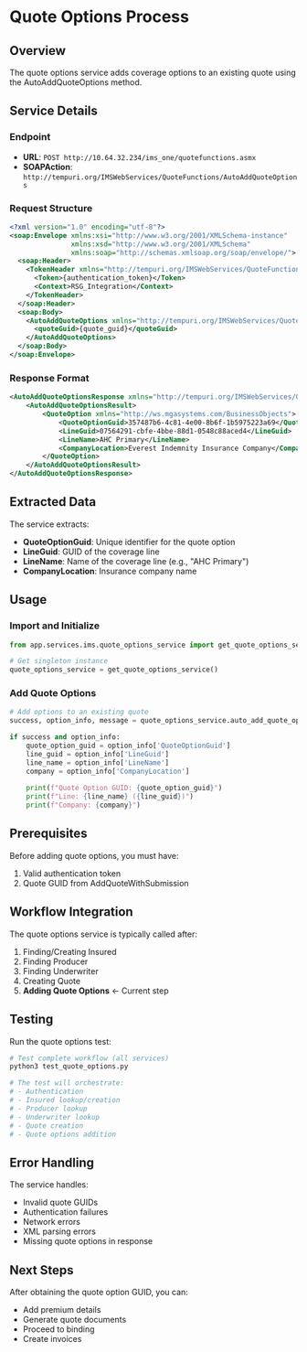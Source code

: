 # Quote Options Process

## Overview
The quote options service adds coverage options to an existing quote using the AutoAddQuoteOptions method.

## Service Details

### Endpoint
- **URL**: `POST http://10.64.32.234/ims_one/quotefunctions.asmx`
- **SOAPAction**: `http://tempuri.org/IMSWebServices/QuoteFunctions/AutoAddQuoteOptions`

### Request Structure
```xml
<?xml version="1.0" encoding="utf-8"?>
<soap:Envelope xmlns:xsi="http://www.w3.org/2001/XMLSchema-instance" 
               xmlns:xsd="http://www.w3.org/2001/XMLSchema" 
               xmlns:soap="http://schemas.xmlsoap.org/soap/envelope/">
  <soap:Header>
    <TokenHeader xmlns="http://tempuri.org/IMSWebServices/QuoteFunctions">
      <Token>{authentication_token}</Token>
      <Context>RSG_Integration</Context>
    </TokenHeader>
  </soap:Header>
  <soap:Body>
    <AutoAddQuoteOptions xmlns="http://tempuri.org/IMSWebServices/QuoteFunctions">
      <quoteGuid>{quote_guid}</quoteGuid>
    </AutoAddQuoteOptions>
  </soap:Body>
</soap:Envelope>
```

### Response Format
```xml
<AutoAddQuoteOptionsResponse xmlns="http://tempuri.org/IMSWebServices/QuoteFunctions">
    <AutoAddQuoteOptionsResult>
        <QuoteOption xmlns="http://ws.mgasystems.com/BusinessObjects">
            <QuoteOptionGuid>357487b6-4c81-4e00-8b6f-1b5975223a69</QuoteOptionGuid>
            <LineGuid>07564291-cbfe-4bbe-88d1-0548c88aced4</LineGuid>
            <LineName>AHC Primary</LineName>
            <CompanyLocation>Everest Indemnity Insurance Company</CompanyLocation>
        </QuoteOption>
    </AutoAddQuoteOptionsResult>
</AutoAddQuoteOptionsResponse>
```

## Extracted Data
The service extracts:
- **QuoteOptionGuid**: Unique identifier for the quote option
- **LineGuid**: GUID of the coverage line
- **LineName**: Name of the coverage line (e.g., "AHC Primary")
- **CompanyLocation**: Insurance company name

## Usage

### Import and Initialize
```python
from app.services.ims.quote_options_service import get_quote_options_service

# Get singleton instance
quote_options_service = get_quote_options_service()
```

### Add Quote Options
```python
# Add options to an existing quote
success, option_info, message = quote_options_service.auto_add_quote_options(quote_guid)

if success and option_info:
    quote_option_guid = option_info['QuoteOptionGuid']
    line_guid = option_info['LineGuid']
    line_name = option_info['LineName']
    company = option_info['CompanyLocation']
    
    print(f"Quote Option GUID: {quote_option_guid}")
    print(f"Line: {line_name} ({line_guid})")
    print(f"Company: {company}")
```

## Prerequisites
Before adding quote options, you must have:
1. Valid authentication token
2. Quote GUID from AddQuoteWithSubmission

## Workflow Integration
The quote options service is typically called after:
1. Finding/Creating Insured
2. Finding Producer
3. Finding Underwriter
4. Creating Quote
5. **Adding Quote Options** ← Current step

## Testing
Run the quote options test:
```bash
# Test complete workflow (all services)
python3 test_quote_options.py

# The test will orchestrate:
# - Authentication
# - Insured lookup/creation
# - Producer lookup
# - Underwriter lookup
# - Quote creation
# - Quote options addition
```

## Error Handling
The service handles:
- Invalid quote GUIDs
- Authentication failures
- Network errors
- XML parsing errors
- Missing quote options in response

## Next Steps
After obtaining the quote option GUID, you can:
- Add premium details
- Generate quote documents
- Proceed to binding
- Create invoices